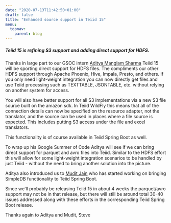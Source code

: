 ```yaml
---
date: "2020-07-13T11:42:50+01:00"
draft: false
title: "Enhanced source support in Teiid 15"
menu:
  topnav:
    parent: blog
---
```


##### Teiid 15 is refining S3 support and adding direct support for HDFS.

<!--more-->

Thanks in large part to our GSOC intern [Aditya Manglam Sharma](https://github.com/aditya300899) Teiid 15 will be sporting direct support for HDFS files.  The compliments our other HDFS support through Apache Phoenix, Hive, Impala, Presto, and others.  If you only need light-weight integration you can now directly get files and use Teiid processing such as TEXTTABLE, JSONTABLE, etc. without relying on another system for access.

You will also have better support for all S3 implementations via a new S3 file source built on the amazon sdk.  In Teiid WildFly this means that all of the connection details can now be specified on the resource adapter, not the translator, and the source can be used in places where a file source is expected.  This includes putting S3 access under the file and excel translators.

This functionality is of course available in Teiid Spring Boot as well.

To wrap up his Google Summer of Code Aditya will see if we can bring direct support for parquet and avro files into Teiid.  Similar to the HDFS effort this will allow for some light-weight integration scenarios to be handled by just Teiid - without the need to bring another solution into the picture.

Aditya also introduced us to [Mudit Jain](https://github.com/ciphereck) who has started working on bringing SimpleDB functionality to Teiid Spring Boot.

Since we'll probably be releasing Teiid 15 in about 4 weeks the parquet/avro support may not be in that release, but there will still be around total 30-40 issues addressed along with these efforts in the corresponding Teiid Spring Boot release.

Thanks again to Aditya and Mudit,
Steve

